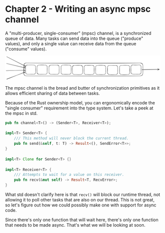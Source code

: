 # Chapter 2 - Writing an async mpsc channel

A "multi-producer, single-consumer" (mpsc) channel, is a synchronized queue of data.
Many tasks can send data into the queue ("produce" values), and only a single value can
receive data from the queue ("consume" values).

![A channel with multiple producers and a single consumer](./mpsc.png)

The mpsc channel is the bread and butter of synchronization primitives as it allows efficient sharing of
data between tasks.

Because of the Rust ownership model, you can ergonomically encode the "single consumer" requirement into the type system.
Let's take a peek at the mpsc in std.

```rust
pub fn channel<T>() -> (Sender<T>, Receiver<T>);

impl<T> Sender<T> {
    /// This method will never block the current thread.
    pub fn send(&self, t: T) -> Result<(), SendError<T>>;
}

impl<T> Clone for Sender<T> {}

impl<T> Receiver<T> {
    /// Attempts to wait for a value on this receiver.
    pub fn recv(&mut self) -> Result<T, RecvError>;
}
```

What std doesn't clarify here is that `recv()` will block our runtime thread,
not allowing it to poll other tasks that are also on our thread. This is not great, so let's
figure out how we could possibly make one with support for async code.

Since there's only one function that will wait here, there's only one function that needs to be made async.
That's what we will be looking at soon.
